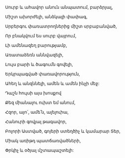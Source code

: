 Սուրբ և ահավոր անուն անպատում, բարձրյալ,

Միշտ ախորժելի, անձկալի փափագ,

Սրբերգու փառատրողներից միշտ սրբաբանված,

Որ բնակվում ես սուրբ վայրում,

Լի ամենազեղ բարությամբ,

Առատաձեռն աննվազելի,

Լույս բարի և ծագումն գովելի,

Երկրպագված փառավորություն,

Ահեղ և անզննելի, ամեն և ամեն ինչի մեջ:

Դաշն հույսի այս խոսքով

Քեզ միանալու ուխտ եմ անում,

Հզոր, այո՛, ամե՛ն, ալելուիա,

Հանուրի գովյալ թագավոր,

Բոլորի Աստված, գոյերի ստեղծիչ և կամարար Տեր,

Միակ առիթդ պատճառվածների,

Փրկիչ և օծյալ մշտապաշտելի: